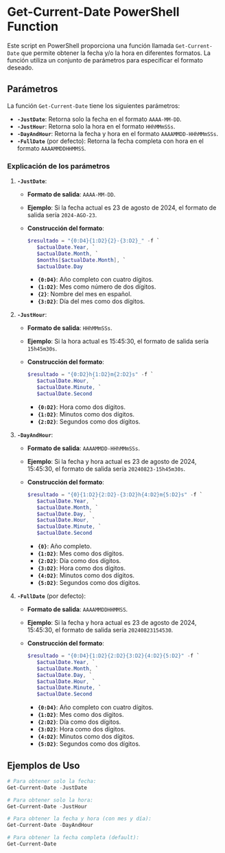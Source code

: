 # Get-Current-Date PowerShell Function

Este script en PowerShell proporciona una función llamada `Get-Current-Date` que permite obtener la fecha y/o la hora en diferentes formatos. La función utiliza un conjunto de parámetros para especificar el formato deseado.

## Parámetros

La función `Get-Current-Date` tiene los siguientes parámetros:

- **`-JustDate`**: Retorna solo la fecha en el formato `AAAA-MM-DD`.
- **`-JustHour`**: Retorna solo la hora en el formato `HHhMMmSSs`.
- **`-DayAndHour`**: Retorna la fecha y hora en el formato `AAAAMMDD-HHhMMmSSs`.
- **`-FullDate`** (por defecto): Retorna la fecha completa con hora en el formato `AAAAMMDDHHMMSS`.

### Explicación de los parámetros

1. **`-JustDate`**:

   - **Formato de salida**: `AAAA-MM-DD`.
   - **Ejemplo**: Si la fecha actual es 23 de agosto de 2024, el formato de salida sería `2024-AGO-23`.
   - **Construcción del formato**:

     ```powershell
     $resultado = "{0:D4}{1:D2}{2}-{3:D2}_" -f `
        $actualDate.Year, `
        $actualDate.Month, `
        $months[$actualDate.Month], `
        $actualDate.Day
     ```

     - **`{0:D4}`**: Año completo con cuatro dígitos.
     - **`{1:D2}`**: Mes como número de dos dígitos.
     - **`{2}`**: Nombre del mes en español.
     - **`{3:D2}`**: Día del mes como dos dígitos.
2. **`-JustHour`**:

   - **Formato de salida**: `HHhMMmSSs`.
   - **Ejemplo**: Si la hora actual es 15:45:30, el formato de salida sería `15h45m30s`.
   - **Construcción del formato**:

     ```powershell
     $resultado = "{0:D2}h{1:D2}m{2:D2}s" -f `
        $actualDate.Hour, `
        $actualDate.Minute, `
        $actualDate.Second
     ```

     - **`{0:D2}`**: Hora como dos dígitos.
     - **`{1:D2}`**: Minutos como dos dígitos.
     - **`{2:D2}`**: Segundos como dos dígitos.
3. **`-DayAndHour`**:

   - **Formato de salida**: `AAAAMMDD-HHhMMmSSs`.
   - **Ejemplo**: Si la fecha y hora actual es 23 de agosto de 2024, 15:45:30, el formato de salida sería `20240823-15h45m30s`.
   - **Construcción del formato**:

     ```powershell
     $resultado = "{0}{1:D2}{2:D2}-{3:D2}h{4:D2}m{5:D2}s" -f `
        $actualDate.Year, `
        $actualDate.Month, `
        $actualDate.Day, `
        $actualDate.Hour, `
        $actualDate.Minute, `
        $actualDate.Second
     ```

     - **`{0}`**: Año completo.
     - **`{1:D2}`**: Mes como dos dígitos.
     - **`{2:D2}`**: Día como dos dígitos.
     - **`{3:D2}`**: Hora como dos dígitos.
     - **`{4:D2}`**: Minutos como dos dígitos.
     - **`{5:D2}`**: Segundos como dos dígitos.
4. **`-FullDate`** (por defecto):

   - **Formato de salida**: `AAAAMMDDHHMMSS`.
   - **Ejemplo**: Si la fecha y hora actual es 23 de agosto de 2024, 15:45:30, el formato de salida sería `20240823154530`.
   - **Construcción del formato**:

     ```powershell
     $resultado = "{0:D4}{1:D2}{2:D2}{3:D2}{4:D2}{5:D2}" -f `
        $actualDate.Year, `
        $actualDate.Month, `
        $actualDate.Day, `
        $actualDate.Hour, `
        $actualDate.Minute, `
        $actualDate.Second
     ```

     - **`{0:D4}`**: Año completo con cuatro dígitos.
     - **`{1:D2}`**: Mes como dos dígitos.
     - **`{2:D2}`**: Día como dos dígitos.
     - **`{3:D2}`**: Hora como dos dígitos.
     - **`{4:D2}`**: Minutos como dos dígitos.
     - **`{5:D2}`**: Segundos como dos dígitos.

## Ejemplos de Uso

```powershell
# Para obtener solo la fecha:
Get-Current-Date -JustDate

# Para obtener solo la hora:
Get-Current-Date -JustHour

# Para obtener la fecha y hora (con mes y día):
Get-Current-Date -DayAndHour

# Para obtener la fecha completa (default):
Get-Current-Date
```
